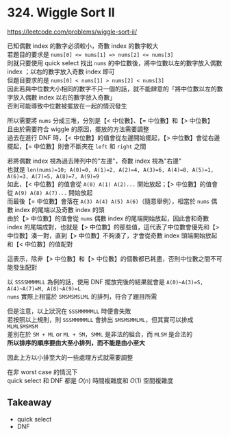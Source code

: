 # 324. Wiggle Sort II

<https://leetcode.com/problems/wiggle-sort-ii/>

已知偶數 index 的數字必須較小，奇數 index 的數字較大  
若題目的要求是 `nums[0] <= nums[1] => nums[2] <= nums[3]`  
則就只要使用 quick select 找出 `nums` 的中位數後，將中位數以左的數字放入偶數 index ；以右的數字放入奇數 index 即可  
但題目要求的是 `nums[0] < nums[1] > nums[2] < nums[3]`  
因此若與中位數大小相同的數字不只一個的話，就不能肆意的「將中位數以左的數字放入偶數 index 以右的數字放入奇數」  
否則可能導致中位數被擺放在一起的情況發生

所以需要將 `nums` 分成三堆，分別是【< 中位數】、【= 中位數】和【> 中位數】  
且由於需要符合 wiggle 的原因，擺放的方法需要調整  
過去在進行 DNF 時，【< 中位數】的值會從左邊開始擺起，【> 中位數】會從右邊擺起，【= 中位數】則會不斷夾在 `left` 和 `right` 之間

若將偶數 index 視為過去陣列中的"左邊"，奇數 index 視為"右邊"  
也就是 `len(nums)=10; A(0)=0, A(1)=2, A(2)=4, A(3)=6, A(4)=8, A(5)=1, A(6)=3, A(7)=5, A(8)=7, A(9)=9`  
如此，【< 中位數】的值會從 `A(0) A(1) A(2)...` 開始放起；【> 中位數】的值會從 `A(9) A(8) A(7)...` 開始放起  
而最後【= 中位數】會落在 `A(3) A(4) A(5) A(6)`（隨意舉例），相當於 `nums` 偶數 index 的尾端以及奇數 index 的頭  
由於【> 中位數】的值會從 `nums` 偶數 index 的尾端開始放起，因此會和奇數 index 的尾端成對，也就是【> 中位數】的那些值，這代表了中位數會優先和【> 中位數】湊一對，直到【> 中位數】不夠湊了，才會從奇數 index 頭端開始放起  
和【< 中位數】的值配對  

這表示，除非【> 中位數】和【> 中位數】的個數都已耗盡，否則中位數之間不可能發生配對

以 `SSSSMMMMLL` 為例的話，使用 DNF 擺放完後的結果就會是 `A(0)~A(3)=S, A(4)~A(7)=M, A(8)~A(9)=L`  
`nums` 實際上相當於 `SMSMSMSLML` 的排列，符合了題目所需

但是注意，以上狀況在 `SSSMMMMMLL` 時便會失敗  
若按照以上規則，則 `SSSMMMMMLL` 會排出 `SMSMSMMLML`，但其實可以排成 `MLMLSMSMSM`  
差別在於 `SM + ML` or `ML + SM`，`SMML` 是非法的組合，而 `MLSM` 是合法的  
**所以排序的順序要由大至小排列，而不能是由小至大**

因此上方以小排至大的一些處理方式就需要調整

在非 worst case 的情況下  
quick select 和 DNF 都是 $O(n)$ 時間複雜度和 $O(1)$ 空間複雜度

## Takeaway

- quick select
- DNF
